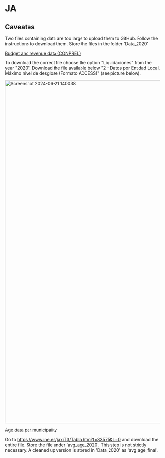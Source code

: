 # JA



## Caveates

Two files containing data are too large to upload them to GitHub. Follow the instructions to download them. Store the files in the folder 'Data_2020'

<u>Budget and revenue data (CONPREL)</u>

To download the correct file choose the option "Liquidaciones" from the year "2020". Download the file available below "2 - Datos por Entidad Local. Máximo nivel de desglose (Formato ACCESS)" (see picture below).

<img width="1117" alt="Screenshot 2024-06-21 140038" src="https://github.com/frederickps/master-thesis/assets/144943264/bfe29539-93c2-414e-81b4-2c9e9536c6f0">


<u>Age data per municipality</u>

Go to https://www.ine.es/jaxiT3/Tabla.htm?t=33575&L=0 and download the entire file. Store the file under 'avg_age_2020'. This step is not strictly necessary. A cleaned up version is stored in 'Data_2020' as 'avg_age_final'.
